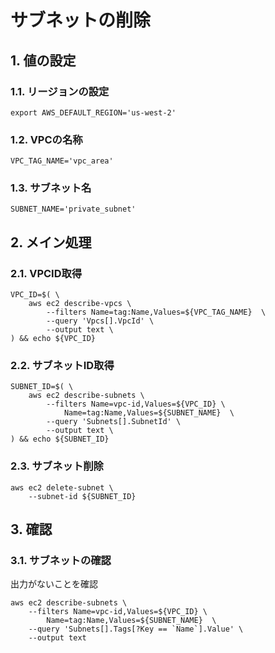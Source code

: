 <!-- omit in toc -->
# サブネットの削除

## 1. 値の設定

### 1.1. リージョンの設定

    export AWS_DEFAULT_REGION='us-west-2'

### 1.2. VPCの名称

    VPC_TAG_NAME='vpc_area'

### 1.3. サブネット名

    SUBNET_NAME='private_subnet'

## 2. メイン処理

### 2.1. VPCID取得

    VPC_ID=$( \
        aws ec2 describe-vpcs \
            --filters Name=tag:Name,Values=${VPC_TAG_NAME}  \
            --query 'Vpcs[].VpcId' \
            --output text \
    ) && echo ${VPC_ID}

### 2.2. サブネットID取得

    SUBNET_ID=$( \
        aws ec2 describe-subnets \
            --filters Name=vpc-id,Values=${VPC_ID} \
                Name=tag:Name,Values=${SUBNET_NAME}  \
            --query 'Subnets[].SubnetId' \
            --output text \
    ) && echo ${SUBNET_ID}

### 2.3. サブネット削除

    aws ec2 delete-subnet \
        --subnet-id ${SUBNET_ID}

## 3. 確認

### 3.1. サブネットの確認

出力がないことを確認

    aws ec2 describe-subnets \
        --filters Name=vpc-id,Values=${VPC_ID} \
            Name=tag:Name,Values=${SUBNET_NAME}  \
        --query 'Subnets[].Tags[?Key == `Name`].Value' \
        --output text
